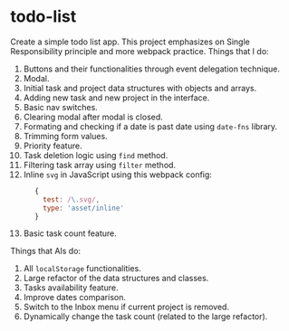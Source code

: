 # todo-list

Create a simple todo list app. This project emphasizes on Single Responsibility principle and more webpack practice.
Things that I do:

1. Buttons and their functionalities through event delegation technique.
2. Modal.
3. Initial task and project data structures with objects and arrays.
4. Adding new task and new project in the interface.
5. Basic nav switches.
6. Clearing modal after modal is closed.
7. Formating and checking if a date is past date using `date-fns` library.
8. Trimming form values.
9. Priority feature.
10. Task deletion logic using `find` method.
11. Filtering task array using `filter` method.
12. Inline `svg` in JavaScript using this webpack config:

```js
      {
        test: /\.svg/,
        type: 'asset/inline'
      }
```
13. Basic task count feature.

Things that AIs do:
1. All `localStorage` functionalities.
2. Large refactor of the data structures and classes.
3. Tasks availability feature.
4. Improve dates comparison.
5. Switch to the Inbox menu if current project is removed.
6. Dynamically change the task count (related to the large refactor).